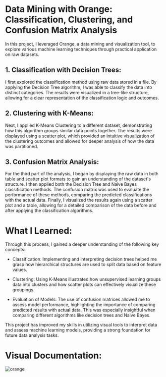 # Data Mining with Orange: Classification, Clustering, and Confusion Matrix Analysis

In this project, I leveraged Orange, a data mining and visualization tool, to explore various machine learning techniques through practical application on raw datasets. 
  
## 1. Classification with Decision Trees:

I first explored the classification method using raw data stored in a file. By applying the Decision Tree algorithm, I was able to classify the data into distinct categories. The results were visualized in a tree-like structure, allowing for a clear representation of the classification logic and outcomes.

## 2. Clustering with K-Means:

Next, I applied K-Means Clustering to a different dataset, demonstrating how this algorithm groups similar data points together. The results were displayed using a scatter plot, which provided an intuitive visualization of the clustering outcomes and allowed for deeper analysis of how the data was partitioned.



## 3. Confusion Matrix Analysis:

For the third part of the analysis, I began by displaying the raw data in both table and scatter plot formats to gain an understanding of the dataset's structure. I then applied both the Decision Tree and Naive Bayes classification methods. The confusion matrix was used to evaluate the performance of these methods, comparing the predicted classifications with the actual data. Finally, I visualized the results again using a scatter plot and a table, allowing for a detailed comparison of the data before and after applying the classification algorithms.



# What I Learned:
Through this process, I gained a deeper understanding of the following key concepts:

- Classification: Implementing and interpreting decision trees helped me grasp how hierarchical structures are used to split data based on feature values.

- Clustering: Using K-Means illustrated how unsupervised learning groups data into clusters and how scatter plots can effectively visualize these groupings.
- Evaluation of Models: The use of confusion matrices allowed me to assess model performance, highlighting the importance of comparing predicted results with actual data. This was especially insightful when comparing different algorithms like decision trees and Naive Bayes.
  
This project has improved my skills in utilizing visual tools to interpret data and assess machine learning models, providing a strong foundation for future data analysis tasks.









# Visual Documentation:

![orange](https://github.com/user-attachments/assets/954699bb-749d-4d1c-ae6a-c959822c8f22)
